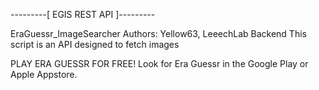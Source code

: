 ---------[  EGIS REST API  ]---------

EraGuessr_ImageSearcher
Authors: Yellow63, LeeechLab Backend
This script is an API designed to fetch images


PLAY ERA GUESSR FOR FREE!
Look for Era Guessr in the Google Play or Apple Appstore.
